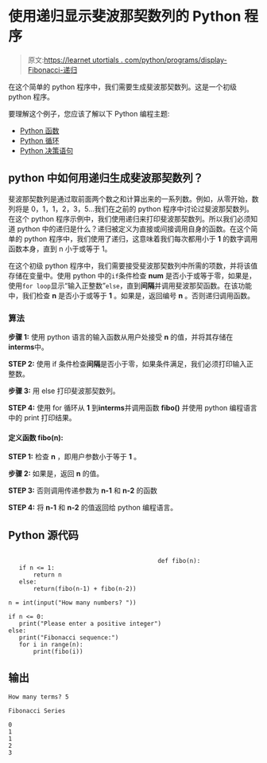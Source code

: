 # 使用递归显示斐波那契数列的 Python 程序

> 原文:[https://learnet utortials . com/python/programs/display-Fibonacci-递归](https://learnetutorials.com/python/programs/display-fibonacci-recursion)

在这个简单的 python 程序中，我们需要生成斐波那契数列。这是一个初级 python 程序。

要理解这个例子，您应该了解以下 Python 编程主题:

*   [Python 函数](../../python/python-functions-tutorials "Python Functions")
*   [Python 循环](../../python/python-loop-tutorials "loops in Python")
*   [Python 决策语句](../../python/decision-making-statements "Python decision making statements")

## python 中如何用递归生成斐波那契数列？

斐波那契数列是通过取前面两个数之和计算出来的一系列数。例如，从零开始，数列将是 0，1，1，2，3，5...我们在之前的 python 程序中讨论过斐波那契数列。在这个 python 程序示例中，我们使用递归来打印斐波那契数列。所以我们必须知道 python 中的递归是什么？递归被定义为直接或间接调用自身的函数。在这个简单的 python 程序中，我们使用了递归，这意味着我们每次都用小于 **1** 的数字调用函数本身，直到 n 小于或等于 1。

在这个初级 python 程序中，我们需要接受斐波那契数列中所需的项数，并将该值存储在变量中。使用 python 中的`if`条件检查 **num** 是否小于或等于零，如果是，使用`for loop`显示“输入正整数”`else`，直到**间隔**并调用斐波那契函数。在该功能中，我们检查 **n** 是否小于或等于 **1** 。如果是，返回编号 **n** 。否则递归调用函数。

### 算法

**步骤 1:** 使用 python 语言的输入函数从用户处接受 **n** 的值，并将其存储在**interms**中。

**STEP 2:** 使用 if 条件检查**间隔**是否小于零，如果条件满足，我们必须打印输入正整数。

**步骤 3:** 用 else 打印斐波那契数列。

**STEP 4:** 使用 for 循环从 **1** 到**interms**并调用函数 **fibo()** 并使用 python 编程语言中的 print 打印结果。

#### **定义函数 fibo(n):**

**STEP 1:** 检查 **n** ，即用户参数小于等于 **1** 。

**步骤 2:** 如果是，返回 **n** 的值。

**STEP 3:** 否则调用传递参数为 **n-1** 和 **n-2** 的函数

**STEP 4:** 将 **n-1** 和 **n-2** 的值返回给 python 编程语言。

## Python 源代码

```

                                          def fibo(n):  
   if n <= 1:  
       return n  
   else:  
       return(fibo(n-1) + fibo(n-2))  

n = int(input("How many numbers? "))  

if n <= 0:  
   print("Please enter a positive integer")  
else:  
   print("Fibonacci sequence:")  
   for i in range(n):  
       print(fibo(i)) 

```

## 输出

```
How many terms? 5

Fibonacci Series

0
1
1
2
3
```